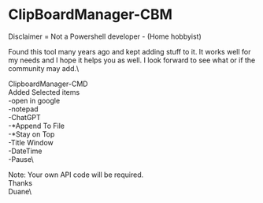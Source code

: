 # ClipBoardManager-CBM
Disclaimer = Not a Powershell developer - (Home hobbyist) 

Found this tool many years ago and kept adding stuff to it. It works well for my needs and I hope it helps you as well. 
I look forward to see what or if the community may add.\ 

ClipboardManager-CMD \
Added Selected items \
-open in google\
-notepad\
-ChatGPT\
-*Append To File \
-*Stay on Top\
-Title Window\
-DateTime\
-Pause\


Note: Your own API code will be required.\
Thanks\
Duane\
